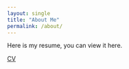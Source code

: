 ```yaml
---
layout: single
title: "About Me"
permalink: /about/
---
```


Here is my resume, you can view it here.

[CV](assets/files/resume.pdf)